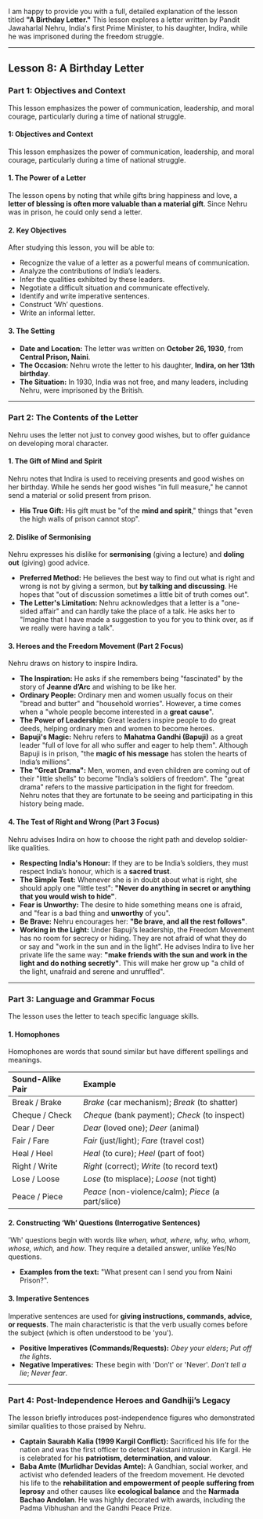 I am happy to provide you with a full, detailed explanation of the lesson titled **"A Birthday Letter."** This lesson explores a letter written by Pandit Jawaharlal Nehru, India's first Prime Minister, to his daughter, Indira, while he was imprisoned during the freedom struggle.

***

## Lesson 8: A Birthday Letter

### Part 1: Objectives and Context

This lesson emphasizes the power of communication, leadership, and moral courage, particularly during a time of national struggle.

####  1: Objectives and Context

This lesson emphasizes the power of communication, leadership, and moral courage, particularly during a time of national struggle.

#### 1. The Power of a Letter
The lesson opens by noting that while gifts bring happiness and love, a **letter of blessing is often more valuable than a material gift**. Since Nehru was in prison, he could only send a letter.

#### 2. Key Objectives
After studying this lesson, you will be able to:
*   Recognize the value of a letter as a powerful means of communication.
*   Analyze the contributions of India’s leaders.
*   Infer the qualities exhibited by these leaders.
*   Negotiate a difficult situation and communicate effectively.
*   Identify and write imperative sentences.
*   Construct ‘Wh’ questions.
*   Write an informal letter.

#### 3. The Setting
*   **Date and Location:** The letter was written on **October 26, 1930**, from **Central Prison, Naini**.
*   **The Occasion:** Nehru wrote the letter to his daughter, **Indira, on her 13th birthday**.
*   **The Situation:** In 1930, India was not free, and many leaders, including Nehru, were imprisoned by the British.

***

### Part 2: The Contents of the Letter

Nehru uses the letter not just to convey good wishes, but to offer guidance on developing moral character.

#### 1. The Gift of Mind and Spirit
Nehru notes that Indira is used to receiving presents and good wishes on her birthday. While he sends her good wishes "in full measure," he cannot send a material or solid present from prison.
*   **His True Gift:** His gift must be "of the **mind and spirit**," things that "even the high walls of prison cannot stop".

#### 2. Dislike of Sermonising
Nehru expresses his dislike for **sermonising** (giving a lecture) and **doling out** (giving) good advice.
*   **Preferred Method:** He believes the best way to find out what is right and wrong is not by giving a sermon, but **by talking and discussing**. He hopes that "out of discussion sometimes a little bit of truth comes out".
*   **The Letter's Limitation:** Nehru acknowledges that a letter is a "one-sided affair" and can hardly take the place of a talk. He asks her to "Imagine that I have made a suggestion to you for you to think over, as if we really were having a talk".

#### 3. Heroes and the Freedom Movement (Part 2 Focus)
Nehru draws on history to inspire Indira.
*   **The Inspiration:** He asks if she remembers being "fascinated" by the story of **Jeanne d’Arc** and wishing to be like her.
*   **Ordinary People:** Ordinary men and women usually focus on their "bread and butter" and "household worries". However, a time comes when a "whole people become interested in a **great cause**".
*   **The Power of Leadership:** Great leaders inspire people to do great deeds, helping ordinary men and women to become heroes.
*   **Bapuji's Magic:** Nehru refers to **Mahatma Gandhi (Bapuji)** as a great leader "full of love for all who suffer and eager to help them". Although Bapuji is in prison, "the **magic of his message** has stolen the hearts of India’s millions".
*   **The "Great Drama":** Men, women, and even children are coming out of their "little shells" to become "India’s soldiers of freedom". The "great drama" refers to the massive participation in the fight for freedom. Nehru notes that they are fortunate to be seeing and participating in this history being made.

#### 4. The Test of Right and Wrong (Part 3 Focus)
Nehru advises Indira on how to choose the right path and develop soldier-like qualities.
*   **Respecting India's Honour:** If they are to be India’s soldiers, they must respect India’s honour, which is a **sacred trust**.
*   **The Simple Test:** Whenever she is in doubt about what is right, she should apply one "little test": **"Never do anything in secret or anything that you would wish to hide"**.
*   **Fear is Unworthy:** The desire to hide something means one is afraid, and "fear is a bad thing and **unworthy** of you".
*   **Be Brave:** Nehru encourages her: **"Be brave, and all the rest follows"**.
*   **Working in the Light:** Under Bapuji’s leadership, the Freedom Movement has no room for secrecy or hiding. They are not afraid of what they do or say and "work in the sun and in the light". He advises Indira to live her private life the same way: **"make friends with the sun and work in the light and do nothing secretly"**. This will make her grow up "a child of the light, unafraid and serene and unruffled".

***

### Part 3: Language and Grammar Focus

The lesson uses the letter to teach specific language skills.

#### 1. Homophones
Homophones are words that sound similar but have different spellings and meanings.

| Sound-Alike Pair | Example |
| :--- | :--- |
| Break / Brake | *Brake* (car mechanism); *Break* (to shatter) |
| Cheque / Check | *Cheque* (bank payment); *Check* (to inspect) |
| Dear / Deer | *Dear* (loved one); *Deer* (animal) |
| Fair / Fare | *Fair* (just/light); *Fare* (travel cost) |
| Heal / Heel | *Heal* (to cure); *Heel* (part of foot) |
| Right / Write | *Right* (correct); *Write* (to record text) |
| Lose / Loose | *Lose* (to misplace); *Loose* (not tight) |
| Peace / Piece | *Peace* (non-violence/calm); *Piece* (a part/slice) |

#### 2. Constructing ‘Wh’ Questions (Interrogative Sentences)
'Wh' questions begin with words like *when, what, where, why, who, whom, whose, which,* and *how*. They require a detailed answer, unlike Yes/No questions.
*   **Examples from the text:** "What present can I send you from Naini Prison?".

#### 3. Imperative Sentences
Imperative sentences are used for **giving instructions, commands, advice, or requests**. The main characteristic is that the verb usually comes before the subject (which is often understood to be 'you').

*   **Positive Imperatives (Commands/Requests):** *Obey your elders*; *Put off the lights*.
*   **Negative Imperatives:** These begin with 'Don’t' or 'Never'. *Don’t tell a lie*; *Never fear*.

***

### Part 4: Post-Independence Heroes and Gandhiji’s Legacy

The lesson briefly introduces post-independence figures who demonstrated similar qualities to those praised by Nehru.

*   **Captain Saurabh Kalia (1999 Kargil Conflict):** Sacrificed his life for the nation and was the first officer to detect Pakistani intrusion in Kargil. He is celebrated for his **patriotism, determination, and valour**.
*   **Baba Amte (Murlidhar Devidas Amte):** A Gandhian, social worker, and activist who defended leaders of the freedom movement. He devoted his life to the **rehabilitation and empowerment of people suffering from leprosy** and other causes like **ecological balance** and the **Narmada Bachao Andolan**. He was highly decorated with awards, including the Padma Vibhushan and the Gandhi Peace Prize.